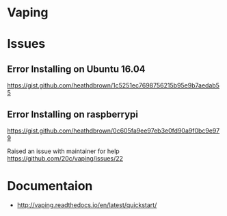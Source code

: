 # Vaping

# Issues

## Error Installing on Ubuntu 16.04
https://gist.github.com/heathdbrown/1c5251ec7698756215b95e9b7aedab55

## Error Installing on raspberrypi
https://gist.github.com/heathdbrown/0c605fa9ee97eb3e0fd90a9f0bc9e979

Raised an issue with maintainer for help https://github.com/20c/vaping/issues/22

# Documentaion
- http://vaping.readthedocs.io/en/latest/quickstart/
